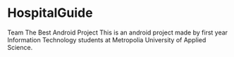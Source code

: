 # HospitalGuide
Team The Best Android Project
This is an android project made by first year Information Technology students at Metropolia University of Applied Science.
